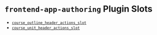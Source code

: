 # `frontend-app-authoring` Plugin Slots

* [`course_outline_header_actions_slot`](./CourseOutlineHeaderActionsSlot/)
* [`course_unit_header_actions_slot`](./CourseUnitHeaderActionsSlot/)
